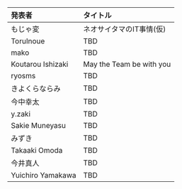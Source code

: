 | 発表者            | タイトル                 |
|:------------------|:-------------------------|
| もじゃ変          | ネオサイタマのIT事情(仮) |
| ToruInoue         | TBD                      |
| mako              | TBD                      |
| Koutarou Ishizaki | May the Team be with you |
| ryosms            | TBD                      |
| きよくらならみ    | TBD                      |
| 今中幸太          | TBD                      |
| y.zaki            | TBD                      |
| Sakie Muneyasu    | TBD                      |
| みずき            | TBD                      |
| Takaaki Omoda     | TBD                      |
| 今井真人          | TBD                      |
| Yuichiro Yamakawa | TBD                      |
